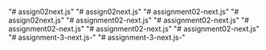 "# assign02next.js" 
"# assign02next.js" 
"# assignment02-next.js" 
"# assign02next.js" 
"# assignment02-next.js" 
"# assignment02-next.js" 
"# assignment02-next.js" 
"# assignment02-next.js" 
"# assignment02-next.js" 
"# assignment-3-next.js-" 
"# assignment-3-next.js-" 

